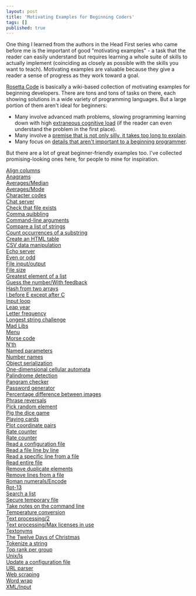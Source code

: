 ```yaml
---
layout: post
title: 'Motivating Examples for Beginning Coders'
tags: []
published: true
---
```


One thing I learned from the authors in the Head First series who came before me is the important of good "motivating examples" - a task that the reader can easily understand but requires learning a whole suite of skills to actually implement (coinciding as closely as possible with the skills you want to teach). Motivating examples are valuable because they give a reader a sense of progress as they work toward a goal.

[Rosetta Code](http://rosettacode.org/wiki/Category:Programming_Tasks) is basically a wiki-based collection of motivating examples for beginning developers. There are tons and tons of tasks on there, each showing solutions in a wide variety of programming languages. But a large portion of them aren't ideal for beginners:

* Many involve advanced math problems, slowing programming learning down with high [extraneous cognitive load](https://en.wikipedia.org/wiki/Cognitive_load#Extraneous) (if the reader can even understand the problem in the first place).
* Many involve a [premise that is not only silly, it takes too long to explain](http://rosettacode.org/wiki/Sailors,_coconuts_and_a_monkey_problem).
* Many focus on [details that aren't important to a beginning programmer](http://rosettacode.org/wiki/Category:Sorting_Algorithms).

But there are a lot of great beginner-friendly examples too. I've collected promising-looking ones here, for people to mine for inspiration.

<DL><p>
        <DT><A HREF="http://rosettacode.org/wiki/Align_columns">Align columns</A>
        <DT><A HREF="http://rosettacode.org/wiki/Anagrams">Anagrams</A>
        <DT><A HREF="http://rosettacode.org/wiki/Averages/Median">Averages/Median</A>
        <DT><A HREF="http://rosettacode.org/wiki/Averages/Mode">Averages/Mode</A>
        <DT><A HREF="http://rosettacode.org/wiki/Character_codes">Character codes</A>
        <DT><A HREF="http://rosettacode.org/wiki/Chat_server">Chat server</A>
        <DT><A HREF="http://rosettacode.org/wiki/Check_that_file_exists">Check that file exists</A>
        <DT><A HREF="http://rosettacode.org/wiki/Comma_quibbling">Comma quibbling</A>
        <DT><A HREF="http://rosettacode.org/wiki/Command-line_arguments">Command-line arguments</A>
        <DT><A HREF="http://rosettacode.org/wiki/Compare_a_list_of_strings">Compare a list of strings</A>
        <DT><A HREF="http://rosettacode.org/wiki/Count_occurrences_of_a_substring">Count occurrences of a substring</A>
        <DT><A HREF="http://rosettacode.org/wiki/Create_an_HTML_table">Create an HTML table</A>
        <DT><A HREF="http://rosettacode.org/wiki/CSV_data_manipulation">CSV data manipulation</A>
        <DT><A HREF="http://rosettacode.org/wiki/Echo_server">Echo server</A>
        <DT><A HREF="http://rosettacode.org/wiki/Even_or_odd">Even or odd</A>
        <DT><A HREF="http://rosettacode.org/wiki/File_input/output">File input/output</A>
        <DT><A HREF="http://rosettacode.org/wiki/File_size">File size</A>
        <DT><A HREF="http://rosettacode.org/wiki/Greatest_element_of_a_list">Greatest element of a list</A>
        <DT><A HREF="http://rosettacode.org/wiki/Guess_the_number/With_feedback">Guess the number/With feedback</A>
        <DT><A HREF="http://rosettacode.org/wiki/Hash_from_two_arrays">Hash from two arrays</A>
        <DT><A HREF="http://rosettacode.org/wiki/I_before_E_except_after_C">I before E except after C</A>
        <DT><A HREF="http://rosettacode.org/wiki/Input_loop">Input loop</A>
        <DT><A HREF="http://rosettacode.org/wiki/Leap_year">Leap year</A>
        <DT><A HREF="http://rosettacode.org/wiki/Letter_frequency">Letter frequency</A>
        <DT><A HREF="http://rosettacode.org/wiki/Longest_string_challenge">Longest string challenge</A>
        <DT><A HREF="http://rosettacode.org/wiki/Mad_Libs">Mad Libs</A>
        <DT><A HREF="http://rosettacode.org/wiki/Menu">Menu</A>
        <DT><A HREF="http://rosettacode.org/wiki/Morse_code">Morse code</A>
        <DT><A HREF="http://rosettacode.org/wiki/N%27th">N&#39;th</A>
        <DT><A HREF="http://rosettacode.org/wiki/Named_parameters">Named parameters</A>
        <DT><A HREF="http://rosettacode.org/wiki/Number_names">Number names</A>
        <DT><A HREF="http://rosettacode.org/wiki/Object_serialization">Object serialization</A>
        <DT><A HREF="http://rosettacode.org/wiki/One-dimensional_cellular_automata">One-dimensional cellular automata</A>
        <DT><A HREF="http://rosettacode.org/wiki/Palindrome_detection">Palindrome detection</A>
        <DT><A HREF="http://rosettacode.org/wiki/Pangram_checker">Pangram checker</A>
        <DT><A HREF="http://rosettacode.org/wiki/Password_generator">Password generator</A>
        <DT><A HREF="http://rosettacode.org/wiki/Percentage_difference_between_images">Percentage difference between images</A>
        <DT><A HREF="http://rosettacode.org/wiki/Phrase_reversals">Phrase reversals</A>
        <DT><A HREF="http://rosettacode.org/wiki/Pick_random_element">Pick random element</A>
        <DT><A HREF="http://rosettacode.org/wiki/Pig_the_dice_game">Pig the dice game</A>
        <DT><A HREF="http://rosettacode.org/wiki/Playing_cards">Playing cards</A>
        <DT><A HREF="http://rosettacode.org/wiki/Plot_coordinate_pairs">Plot coordinate pairs</A>
        <DT><A HREF="http://rosettacode.org/wiki/Rate_counter">Rate counter</A>
        <DT><A HREF="http://rosettacode.org/wiki/Rate_counter">Rate counter</A>
        <DT><A HREF="http://rosettacode.org/wiki/Read_a_configuration_file">Read a configuration file</A>
        <DT><A HREF="http://rosettacode.org/wiki/Read_a_file_line_by_line">Read a file line by line</A>
        <DT><A HREF="http://rosettacode.org/wiki/Read_a_specific_line_from_a_file">Read a specific line from a file</A>
        <DT><A HREF="http://rosettacode.org/wiki/Read_entire_file">Read entire file</A>
        <DT><A HREF="http://rosettacode.org/wiki/Remove_duplicate_elements">Remove duplicate elements</A>
        <DT><A HREF="http://rosettacode.org/wiki/Remove_lines_from_a_file">Remove lines from a file</A>
        <DT><A HREF="http://rosettacode.org/wiki/Roman_numerals/Encode">Roman numerals/Encode</A>
        <DT><A HREF="http://rosettacode.org/wiki/Rot-13">Rot-13</A>
        <DT><A HREF="http://rosettacode.org/wiki/Search_a_list">Search a list</A>
        <DT><A HREF="http://rosettacode.org/wiki/Secure_temporary_file">Secure temporary file</A>
        <DT><A HREF="http://rosettacode.org/wiki/Take_notes_on_the_command_line">Take notes on the command line</A>
        <DT><A HREF="http://rosettacode.org/wiki/Temperature_conversion">Temperature conversion</A>
        <DT><A HREF="http://rosettacode.org/wiki/Text_processing/2">Text processing/2</A>
        <DT><A HREF="http://rosettacode.org/wiki/Text_processing/Max_licenses_in_use">Text processing/Max licenses in use</A>
        <DT><A HREF="http://rosettacode.org/wiki/Textonyms">Textonyms</A>
        <DT><A HREF="http://rosettacode.org/wiki/The_Twelve_Days_of_Christmas">The Twelve Days of Christmas</A>
        <DT><A HREF="http://rosettacode.org/wiki/Tokenize_a_string">Tokenize a string</A>
        <DT><A HREF="http://rosettacode.org/wiki/Top_rank_per_group">Top rank per group</A>
        <DT><A HREF="http://rosettacode.org/wiki/Unix/ls">Unix/ls</A>
        <DT><A HREF="http://rosettacode.org/wiki/Update_a_configuration_file">Update a configuration file</A>
        <DT><A HREF="http://rosettacode.org/wiki/URL_parser">URL parser</A>
        <DT><A HREF="http://rosettacode.org/wiki/Web_scraping">Web scraping</A>
        <DT><A HREF="http://rosettacode.org/wiki/Word_wrap">Word wrap</A>
        <DT><A HREF="http://rosettacode.org/wiki/XML/Input">XML/Input</A>
